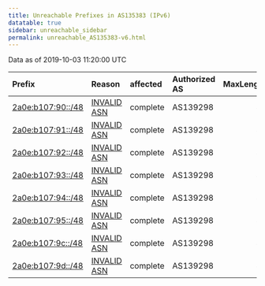 ```yaml
---
title: Unreachable Prefixes in AS135383 (IPv6)
datatable: true
sidebar: unreachable_sidebar
permalink: unreachable_AS135383-v6.html
---
```


Data as of 2019-10-03 11:20:00 UTC


<div class="datatable-begin"></div>

| Prefix                                                       | Reason                                                                                                    | affected   | Authorized AS   |   MaxLength | Anchor                                         |   unreachable /48s |
|:-------------------------------------------------------------|:----------------------------------------------------------------------------------------------------------|:-----------|:----------------|------------:|:-----------------------------------------------|-------------------:|
| [2a0e:b107:90::/48](https://stat.ripe.net/2a0e:b107:90::/48) | [INVALID ASN](https://rpki-validator.ripe.net/announcement-preview?asn=AS135383&prefix=2a0e:b107:90::/48) | complete   | AS139298        |          44 | [RIPE](unreachable_RIPE_NCC_RPKI_Root-v6.html) |                  1 |
| [2a0e:b107:91::/48](https://stat.ripe.net/2a0e:b107:91::/48) | [INVALID ASN](https://rpki-validator.ripe.net/announcement-preview?asn=AS135383&prefix=2a0e:b107:91::/48) | complete   | AS139298        |          44 | [RIPE](unreachable_RIPE_NCC_RPKI_Root-v6.html) |                  1 |
| [2a0e:b107:92::/48](https://stat.ripe.net/2a0e:b107:92::/48) | [INVALID ASN](https://rpki-validator.ripe.net/announcement-preview?asn=AS135383&prefix=2a0e:b107:92::/48) | complete   | AS139298        |          44 | [RIPE](unreachable_RIPE_NCC_RPKI_Root-v6.html) |                  1 |
| [2a0e:b107:93::/48](https://stat.ripe.net/2a0e:b107:93::/48) | [INVALID ASN](https://rpki-validator.ripe.net/announcement-preview?asn=AS135383&prefix=2a0e:b107:93::/48) | complete   | AS139298        |          44 | [RIPE](unreachable_RIPE_NCC_RPKI_Root-v6.html) |                  1 |
| [2a0e:b107:94::/48](https://stat.ripe.net/2a0e:b107:94::/48) | [INVALID ASN](https://rpki-validator.ripe.net/announcement-preview?asn=AS135383&prefix=2a0e:b107:94::/48) | complete   | AS139298        |          44 | [RIPE](unreachable_RIPE_NCC_RPKI_Root-v6.html) |                  1 |
| [2a0e:b107:95::/48](https://stat.ripe.net/2a0e:b107:95::/48) | [INVALID ASN](https://rpki-validator.ripe.net/announcement-preview?asn=AS135383&prefix=2a0e:b107:95::/48) | complete   | AS139298        |          44 | [RIPE](unreachable_RIPE_NCC_RPKI_Root-v6.html) |                  1 |
| [2a0e:b107:9c::/48](https://stat.ripe.net/2a0e:b107:9c::/48) | [INVALID ASN](https://rpki-validator.ripe.net/announcement-preview?asn=AS135383&prefix=2a0e:b107:9c::/48) | complete   | AS139298        |          44 | [RIPE](unreachable_RIPE_NCC_RPKI_Root-v6.html) |                  1 |
| [2a0e:b107:9d::/48](https://stat.ripe.net/2a0e:b107:9d::/48) | [INVALID ASN](https://rpki-validator.ripe.net/announcement-preview?asn=AS135383&prefix=2a0e:b107:9d::/48) | complete   | AS139298        |          44 | [RIPE](unreachable_RIPE_NCC_RPKI_Root-v6.html) |                  1 |

<div class="datatable-end"></div>
